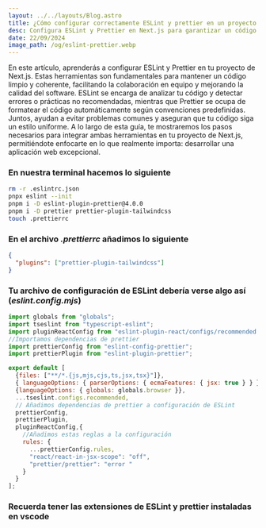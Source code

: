 ```yaml
---
layout: ../../layouts/Blog.astro
title: ¿Cómo configurar correctamente ESLint y prettier en un proyecto de next JS?
desc: Configura ESLint y Prettier en Next.js para garantizar un código limpio y consistente, mejorando la calidad y mantenibilidad del proyecto.
date: 22/09/2024
image_path: /og/eslint-prettier.webp
---
```

En este artículo, aprenderás a configurar ESLint y Prettier en tu proyecto de Next.js. Estas herramientas son fundamentales para mantener un código limpio y coherente, facilitando la colaboración en equipo y mejorando la calidad del software. ESLint se encarga de analizar tu código y detectar errores o prácticas no recomendadas, mientras que Prettier se ocupa de formatear el código automáticamente según convenciones predefinidas. Juntos, ayudan a evitar problemas comunes y aseguran que tu código siga un estilo uniforme. A lo largo de esta guía, te mostraremos los pasos necesarios para integrar ambas herramientas en tu proyecto de Next.js, permitiéndote enfocarte en lo que realmente importa: desarrollar una aplicación web excepcional.

### En nuestra terminal hacemos lo siguiente 
```bash
rm -r .eslintrc.json
pnpx eslint --init
pnpm i -D eslint-plugin-prettier@4.0.0
pnpm i -D prettier prettier-plugin-tailwindcss
touch .prettierrc
```
### En el archivo *.prettierrc* añadimos lo siguiente
```json
{
  "plugins": ["prettier-plugin-tailwindcss"]
}
```
### Tu archivo de configuración de ESLint debería verse algo así (*eslint.config.mjs*)

```js
import globals from "globals";
import tseslint from "typescript-eslint";
import pluginReactConfig from "eslint-plugin-react/configs/recommended.js";
//Importamos dependencias de prettier
import prettierConfig from "eslint-config-prettier";
import prettierPlugin from "eslint-plugin-prettier";

export default [
  {files: ["**/*.{js,mjs,cjs,ts,jsx,tsx}"]},
  { languageOptions: { parserOptions: { ecmaFeatures: { jsx: true } } } },
  {languageOptions: { globals: globals.browser }},
  ...tseslint.configs.recommended,
  // Añadimos dependencias de prettier a configuración de ESLint
  prettierConfig,
  prettierPlugin,
  pluginReactConfig,{
  	//Añadimos estas reglas a la configuración
    rules: {
      ...prettierConfig.rules,
      "react/react-in-jsx-scope": "off",
      "prettier/prettier": "error "
    }
  }
];
```

### Recuerda tener las extensiones de ESLint y prettier instaladas en vscode
